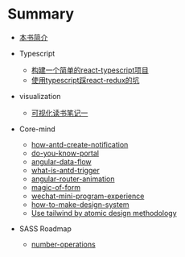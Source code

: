 # Summary

* [本书简介](README.md)

+ Typescript
  + [构建一个简单的react-typescript项目](./story/typescript/start_typescript.md)
  + [使用typescript踩react-redux的坑](./story/typescript/typescript_with_redux.md)
+ visualization
  + [可视化读书笔记一](./story/visualization/reading_recorder1.md)

+ Core-mind
  
  + [how-antd-create-notification](./story/core-mind/how-antd-create-notification.md)
  + [do-you-know-portal](./story/core-mind/do-you-know-portal.md)
  + [angular-data-flow](./story/core-mind/angular-data-flow.md)
  + [what-is-antd-trigger](./story/core-mind/what-is-antd-trigger.md)
  + [angular-router-animation](./story/core-mind/angular-router-animation.md)
  + [magic-of-form](./story/core-mind/magic-of-form.md)
  + [wechat-mini-program-experience](./story/core-mind/wechat-mini-program-experience.md)
  + [how-to-make-design-system](./story/core-mind/how-to-make-design-system.md)
  + [Use tailwind by atomic design methodology](./story/core-mind/use-tailwind-in-atomic-design-methodology.md)

+ SASS Roadmap

  + [number-operations](./story/sass/number-operations.md)